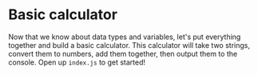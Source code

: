# Basic calculator

Now that we know about data types and variables, let's put everything together and build a basic calculator.
This calculator will take two strings, convert them to numbers, add them together, then output them to the console.
Open up `index.js` to get started!
